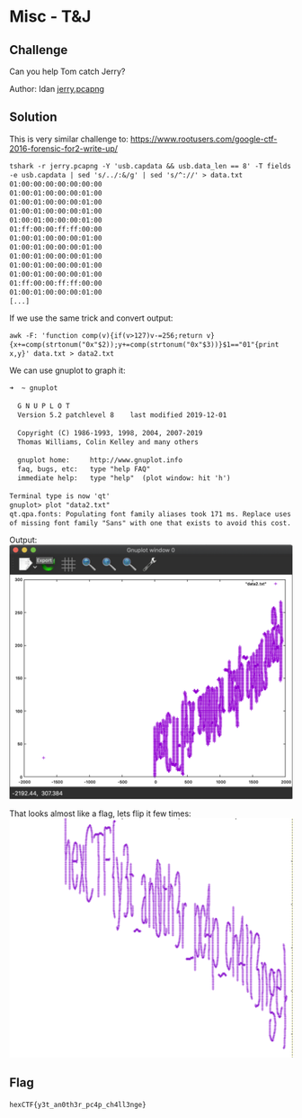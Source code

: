 # Misc - T&J

## Challenge
Can you help Tom catch Jerry?

Author: Idan
[jerry.pcapng](jerry.pcapng)

## Solution
This is very similar challenge to: https://www.rootusers.com/google-ctf-2016-forensic-for2-write-up/

```
tshark -r jerry.pcapng -Y 'usb.capdata && usb.data_len == 8' -T fields -e usb.capdata | sed 's/../:&/g' | sed 's/^://' > data.txt
01:00:00:00:00:00:00:00
01:00:01:00:00:00:01:00
01:00:01:00:00:00:01:00
01:00:01:00:00:00:01:00
01:00:01:00:00:00:01:00
01:ff:00:00:ff:ff:00:00
01:00:01:00:00:00:01:00
01:00:01:00:00:00:01:00
01:00:01:00:00:00:01:00
01:00:01:00:00:00:01:00
01:00:01:00:00:00:01:00
01:ff:00:00:ff:ff:00:00
01:00:01:00:00:00:01:00
[...]
```

If we use the same trick and convert output:
```
awk -F: 'function comp(v){if(v>127)v-=256;return v}{x+=comp(strtonum("0x"$2));y+=comp(strtonum("0x"$3))}$1=="01"{print x,y}' data.txt > data2.txt
```

We can use gnuplot to graph it:
```
➜  ~ gnuplot

  G N U P L O T
  Version 5.2 patchlevel 8    last modified 2019-12-01

  Copyright (C) 1986-1993, 1998, 2004, 2007-2019
  Thomas Williams, Colin Kelley and many others

  gnuplot home:     http://www.gnuplot.info
  faq, bugs, etc:   type "help FAQ"
  immediate help:   type "help"  (plot window: hit 'h')

Terminal type is now 'qt'
gnuplot> plot "data2.txt"
qt.qpa.fonts: Populating font family aliases took 171 ms. Replace uses of missing font family "Sans" with one that exists to avoid this cost.
```

Output:
![gnuplot.png](gnuplot.png)

That looks almost like a flag, lets flip it few times:
![flag.png](flag.png)

## Flag
```
hexCTF{y3t_an0th3r_pc4p_ch4ll3nge}
```

